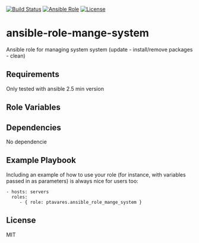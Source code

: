 [![Build Status](https://img.shields.io/travis/ptavares/ansible-role-manage-system/master.svg?style=flat-square)](https://travis-ci.org/ptavares/ansible-role-manage-system)
[![Ansible Role](https://img.shields.io/ansible/role/27842.svg)](https://galaxy.ansible.com/ptavares/ansible-role-manage-system)
[![License](https://img.shields.io/badge/license-MIT-brightgreen.svg?style=flat-square)](https://github.com/ptavares/ansible-role-manage-system/blob/master/LICENSE)

ansible-role-mange-system
=========

Ansible role for managing system system (update - install/remove packages - clean)

Requirements
------------

Only tested with ansible 2.5 min version

Role Variables
--------------


Dependencies
------------

No dependencie

Example Playbook
----------------

Including an example of how to use your role (for instance, with variables passed in as parameters) is always nice for users too:

    - hosts: servers
      roles:
         - { role: ptavares.ansible_role_mange_system }

License
-------

MIT
